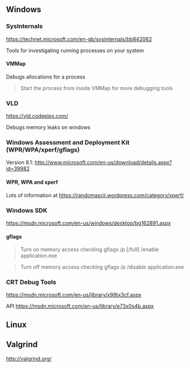 
Windows
-------

### SysInternals

https://technet.microsoft.com/en-gb/sysinternals/bb842062

Tools for investigating running processes on your system

#### VMMap
Debugs allocations for a process

> Start the process from inside VMMap for more debugging tools

### VLD
https://vld.codeplex.com/

Debugs memory leaks on windows


### Windows Assessment and Deployment Kit (WPR/WPA/xperf/gflags)
Version 8.1: http://www.microsoft.com/en-us/download/details.aspx?id=39982

#### WPR, WPA and xperf
Lots of information at https://randomascii.wordpress.com/category/xperf/

### Windows SDK
https://msdn.microsoft.com/en-us/windows/desktop/bg162891.aspx

#### gflags

> Turn on memory access checking
> gflags /p [/full] /enable application.exe

> Turn off memory access checking
> gflags /p /disable application.exe


### CRT Debug Tools
https://msdn.microsoft.com/en-us/library/x98tx3cf.aspx

API https://msdn.microsoft.com/en-us/library/e73x0s4b.aspx

Linux
-----

Valgrind
--------
http://valgrind.org/
